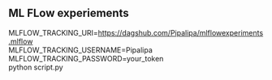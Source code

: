## ML FLow experiements

MLFLOW_TRACKING_URI=https://dagshub.com/Pipalipa/mlflowexperiments.mlflow \
MLFLOW_TRACKING_USERNAME=Pipalipa \
MLFLOW_TRACKING_PASSWORD=your_token  \
python script.py
